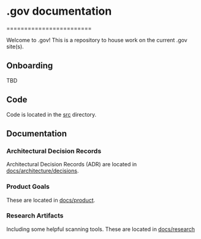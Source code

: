 # .gov documentation
========================

Welcome to .gov! This is a repository to house work on the current .gov site(s). 

## Onboarding

TBD

## Code

Code is located in the [src](./src/) directory.

## Documentation

### Architectural Decision Records

Architectural Decision Records (ADR) are located in [docs/architecture/decisions](./docs/architecture/decisions).

### Product Goals

These are located in [docs/product](./docs/product).

### Research Artifacts

Including some helpful scanning tools. These are located in [docs/research](./docs/research)